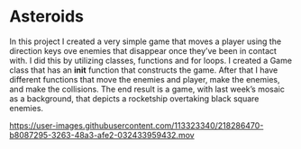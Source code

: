 # Asteroids

In this project I created a very simple game that moves a player using the direction keys ove enemies that disappear once they’ve been in contact with. I did this by utilizing classes, functions and for loops. I created a Game class that has an __init__ function that constructs the game. After that I have different functions that move the enemies and player, make the enemies, and make the collisions. The end result is a game, with last week’s mosaic as a background, that depicts a rocketship overtaking black square enemies.

https://user-images.githubusercontent.com/113323340/218286470-b8087295-3263-48a3-afe2-032433959432.mov

